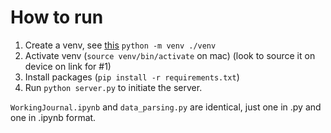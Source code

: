 # How to run

1. Create a venv, see [this](https://www.geeksforgeeks.org/create-virtual-environment-using-venv-python/.
) `python -m venv ./venv`
2. Activate venv (`source venv/bin/activate` on mac) (look to source it on device on link for #1)
3. Install packages (`pip install -r requirements.txt`)
4. Run `python server.py` to initiate the server.

`WorkingJournal.ipynb` and `data_parsing.py` are identical, just one in .py and one in .ipynb format.


